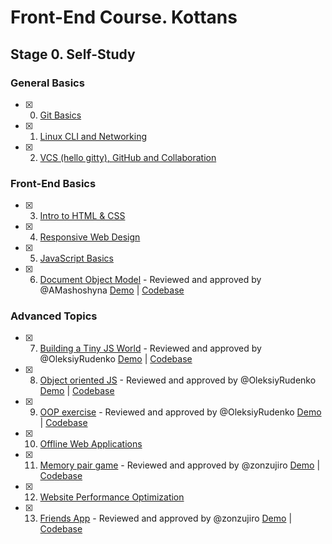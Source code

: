 # Front-End Course. Kottans

## Stage 0. Self-Study

### General Basics
- [x] 0. [Git Basics](task_git_basics)
- [x] 1. [Linux CLI and Networking](task_linux_cli)
- [x] 2. [VCS (hello gitty), GitHub and Collaboration](task_git_collaboration)

### Front-End Basics
- [x] 3. [Intro to HTML & CSS](task_html_css_intro)
- [x] 4. [Responsive Web Design](task_responsive_web_design)
- [x] 5. [JavaScript Basics](task_js_basics)
- [x] 6. [Document Object Model](task_js_dom) - Reviewed and approved by @AMashoshyna [Demo](https://romanovaleksander.github.io/js-dom/) | [Codebase](https://github.com/RomanovAleksander/js-dom)

### Advanced Topics
- [x] 7. [Building a Tiny JS World](task_js_pre_oop)  - Reviewed and approved by @OleksiyRudenko [Demo](https://romanovaleksander.github.io/a-tiny-JS-world/) | [Codebase](https://github.com/RomanovAleksander/a-tiny-JS-world)
- [x] 8. [Object oriented JS](task_js_oop) - Reviewed and approved by @OleksiyRudenko [Demo](https://romanovaleksander.github.io/frogger-game/) | [Codebase](https://github.com/RomanovAleksander/frogger-game)
- [x] 9. [OOP exercise](task_js_pre_oop_improved) - Reviewed and approved by @OleksiyRudenko  [Demo](https://romanovaleksander.github.io/a-tiny-JS-world/) | [Codebase](task_js_pre_oop_improved/index.js)
- [x] 10. [Offline Web Applications](task_offline_web_app)
- [x] 11. [Memory pair game](task_memory_game) - Reviewed and approved by @zonzujiro  [Demo](https://romanovaleksander.github.io/memory-game/) | [Codebase](task_memory_game/main.js)
- [x] 12. [Website Performance Optimization](task_website_performance)
- [x] 13. [Friends App](task_friends_app)  - Reviewed and approved by @zonzujiro  [Demo](https://romanovaleksander.github.io/friends-app/) | [Codebase](task_friends_app/index.js)
